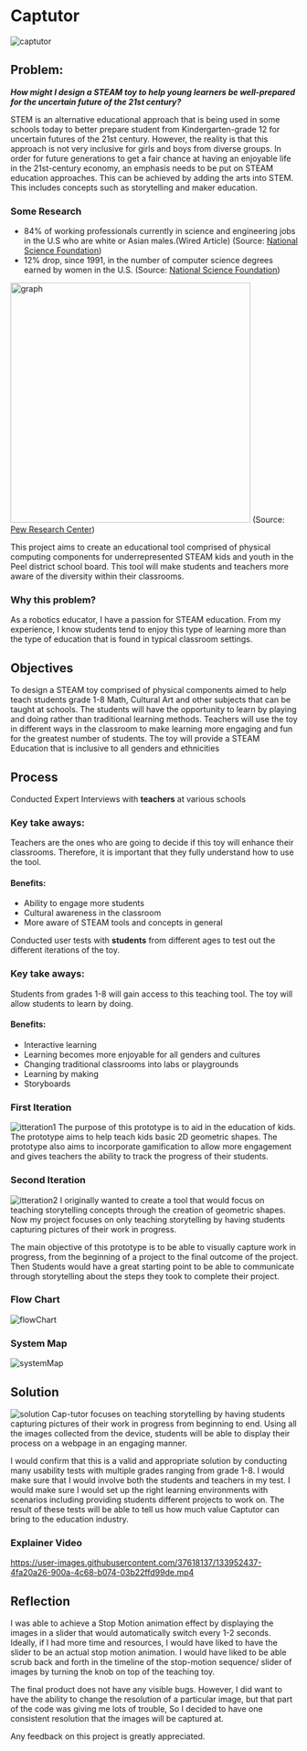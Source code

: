 # Captutor
![captutor](https://user-images.githubusercontent.com/37618137/133952610-4cff61c7-71a0-4e96-9f11-c130ed63e9c4.png)


## Problem:
_**How might I design a STEAM toy to help young learners be well-prepared for the uncertain future of the 21st century?**_

STEM is an alternative educational approach that is being used in some schools today to better prepare student from Kindergarten-grade 12 for uncertain futures of the 21st century. However, the reality is that this approach is not very inclusive for girls and boys from diverse groups. In order for future generations to get a fair chance at having an enjoyable life in the 21st-century economy, an emphasis needs to be put on STEAM education approaches. This can be achieved by adding the arts into STEM. This includes concepts such as storytelling and maker education.

### Some Research
* 84% of working professionals currently in science and engineering jobs in the U.S who are white or Asian males.(Wired Article) (Source: [National Science Foundation](http://www.nsf.gov/statistics/wmpd/2013/pdf/nsf13304_digest.pdf))
* 12%  drop, since 1991, in the number of computer science degrees earned by women in the U.S. (Source: [National Science Foundation](http://www.nsf.gov/statistics/wmpd/2013/pdf/nsf13304_digest.pdf))

<img width="420" alt="graph" src="https://user-images.githubusercontent.com/37618137/134241747-ab956f50-bb50-482d-8f47-ef27e6178f8a.png"> (Source: [Pew Research Center](https://www.pewresearch.org/fact-tank/2021/04/14/6-facts-about-americas-stem-workforce-and-those-training-for-it/))

This project aims to create an educational tool comprised of physical computing components for underrepresented STEAM kids and youth in the Peel district school board. This tool will make students and teachers more aware of the diversity within their classrooms.

### Why this problem?
As a robotics educator, I have a passion for STEAM education. From my experience, I know students tend to enjoy this type of learning more than the type of education that is found in typical classroom settings.

## Objectives
To design a STEAM toy comprised of physical components aimed to help teach students grade 1-8 Math, Cultural Art and other subjects that can be taught at schools. The students will have the opportunity to learn by playing and doing rather than traditional learning methods.
Teachers will use the toy in different ways in the classroom to make learning more engaging and fun for the greatest number of students.
The toy will provide a STEAM Education that is inclusive to all genders and ethnicities

## Process
Conducted Expert Interviews with **teachers** at various schools
### Key take aways:
Teachers are the ones who are going to decide if this toy will enhance their classrooms. Therefore, it is important that they fully understand how to use the tool.

#### Benefits:
* Ability to engage more students 
* Cultural awareness in the classroom
* More aware of STEAM tools and concepts in general


Conducted user tests with **students** from different ages to test out the different iterations of the toy.
### Key take aways:
Students from grades 1-8 will gain access to this teaching tool. The toy will allow students to learn by doing.

#### Benefits:
* Interactive learning
* Learning becomes more enjoyable for all genders and cultures
* Changing traditional classrooms into labs or playgrounds 
* Learning by making
* Storyboards

### First Iteration
![itteration1](https://user-images.githubusercontent.com/37618137/133954949-4e157d58-dcc2-4d89-81b7-3f7f799ce45b.png)
The purpose of this prototype is to aid in the education of kids. The prototype aims to help teach kids basic 2D geometric shapes. The prototype also aims to incorporate gamification to allow more engagement and gives teachers the ability to track the progress of their students.

### Second Iteration
![itteration2](https://user-images.githubusercontent.com/37618137/133953008-6f88bea8-07e0-4c06-a51a-9676d8397dc3.png)
I originally wanted to create a tool that would focus on teaching storytelling concepts through the creation of geometric shapes. Now my project focuses on only teaching storytelling by having students capturing pictures of their work in progress.

The main objective of this prototype is to be able to visually capture work in progress, from the beginning of a project to the final outcome of the project. Then Students would have a great starting point to be able to communicate through storytelling about the steps they took to complete their project.

### Flow Chart
![flowChart](https://user-images.githubusercontent.com/37618137/133954560-d62dee36-b772-4cb3-a883-305c394a9bbe.png)

### System Map
![systemMap](https://user-images.githubusercontent.com/37618137/133954547-f216e903-eb2b-41ab-8692-807064aa744d.png)

## Solution
![solution](https://user-images.githubusercontent.com/37618137/133953067-c52fb1bd-607c-4846-bbf0-7c4a839a2afd.png)
Cap-tutor focuses on teaching storytelling by having students capturing pictures of their work in progress from beginning to end. Using all the images collected from the device, students will be able to display their process on a webpage in an engaging manner. 

I would confirm that this is a valid and appropriate solution by conducting many usability tests with multiple grades ranging from grade 1-8. I would make sure that I would involve both the students and teachers in my test. I would make sure I would set up the right learning environments with scenarios including providing students different projects to work on. The result of these tests will be able to tell us how much value Captutor can bring to the education industry.

### Explainer Video
https://user-images.githubusercontent.com/37618137/133952437-4fa20a26-900a-4c68-b074-03b22ffd99de.mp4

## Reflection
I was able to achieve a Stop Motion animation effect by displaying the images in a slider that would automatically switch every 1-2 seconds. Ideally, if I had more time and resources, I would have liked to have the slider to be an actual stop motion animation. I would have liked to be able scrub back and forth in the timeline of the stop-motion sequence/ slider of images by turning the knob on top of the teaching toy.

The final product does not have any visible bugs. However, I did want to have the ability to change the resolution of a particular image, but that part of the code was giving me lots of trouble, So I decided to have one consistent resolution that the images will be captured at.

Any feedback on this project is greatly appreciated.
